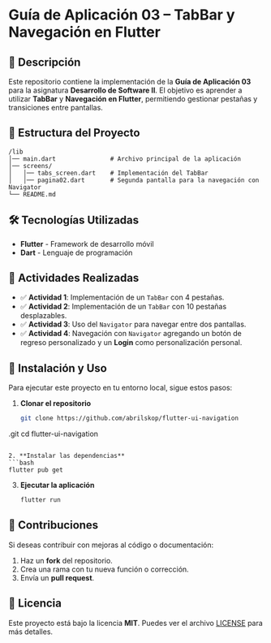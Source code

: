 # Guía de Aplicación 03 – TabBar y Navegación en Flutter

## 📌 Descripción
Este repositorio contiene la implementación de la **Guía de Aplicación 03** para la asignatura **Desarrollo de Software II**. 
El objetivo es aprender a utilizar **TabBar** y **Navegación en Flutter**, permitiendo gestionar pestañas y transiciones entre pantallas.

## 📂 Estructura del Proyecto
```
/lib
│── main.dart               # Archivo principal de la aplicación
│── screens/
│   │── tabs_screen.dart    # Implementación del TabBar
│   │── pagina02.dart       # Segunda pantalla para la navegación con Navigator
└── README.md
```

## 🛠️ Tecnologías Utilizadas
- **Flutter** - Framework de desarrollo móvil
- **Dart** - Lenguaje de programación

## 📌 Actividades Realizadas
- ✅ **Actividad 1**: Implementación de un `TabBar` con 4 pestañas.
- ✅ **Actividad 2**: Implementación de un `TabBar` con 10 pestañas desplazables.
- ✅ **Actividad 3**: Uso del `Navigator` para navegar entre dos pantallas.
- ✅ **Actividad 4**: Navegación con `Navigator` agregando un botón de regreso personalizado y un **Login** como personalización personal.

## 🚀 Instalación y Uso
Para ejecutar este proyecto en tu entorno local, sigue estos pasos:

1. **Clonar el repositorio**
   ```bash
   git clone https://github.com/abrilskop/flutter-ui-navigation
.git
   cd flutter-ui-navigation
   ```

2. **Instalar las dependencias**
   ```bash
   flutter pub get
   ```

3. **Ejecutar la aplicación**
   ```bash
   flutter run
   ```
## 🤝 Contribuciones
Si deseas contribuir con mejoras al código o documentación:
1. Haz un **fork** del repositorio.
2. Crea una rama con tu nueva función o corrección.
3. Envía un **pull request**.

## 📜 Licencia
Este proyecto está bajo la licencia **MIT**. Puedes ver el archivo [LICENSE](LICENSE) para más detalles.
